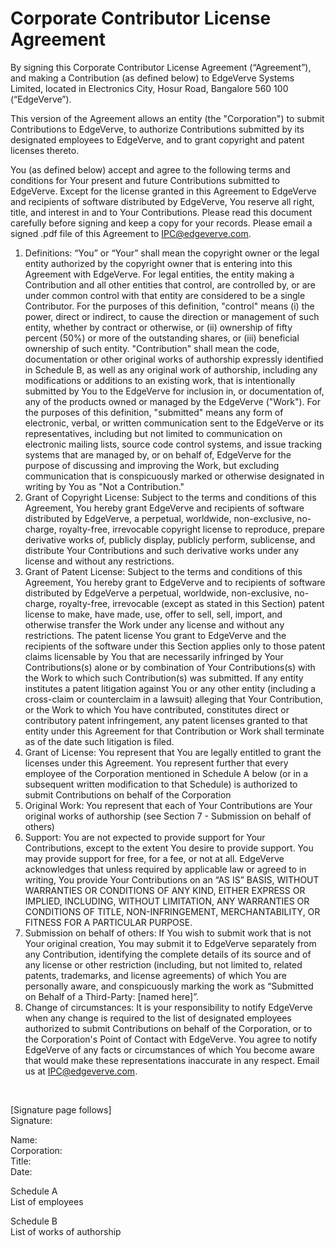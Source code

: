 # Corporate Contributor License Agreement

By signing this Corporate Contributor License Agreement (“Agreement”), and making a Contribution (as defined below) to EdgeVerve Systems Limited, located in Electronics City, Hosur Road, Bangalore 560 100 (“EdgeVerve”). 

This version of the Agreement allows an entity (the "Corporation") to submit Contributions to EdgeVerve, to authorize Contributions submitted by its designated employees to EdgeVerve, and to grant copyright and patent licenses thereto.

You (as defined below) accept and agree to the following terms and conditions for Your present and future Contributions submitted to EdgeVerve. Except for the license granted in this Agreement to EdgeVerve and recipients of software distributed by EdgeVerve, You reserve all right, title, and interest in and to Your Contributions. Please read this document carefully before signing and keep a copy for your records. Please email a signed .pdf file of this Agreement to IPC@edgeverve.com. 
1.	Definitions:
“You” or “Your” shall mean the copyright owner or the legal entity authorized by the copyright owner that is entering into this Agreement with EdgeVerve. For legal entities, the entity making a Contribution and all other entities that control, are controlled by, or are under common control with that entity are considered to be a single Contributor. For the purposes of this definition, "control"      means (i) the power, direct or indirect, to cause the direction or management of such entity, whether by contract or otherwise, or (ii) ownership of fifty percent (50%) or more of the outstanding      shares, or (iii) beneficial ownership of such entity.
"Contribution" shall mean the code, documentation or other original works of authorship expressly identified in Schedule B, as well as any original work of authorship, including any modifications or additions to an existing work, that is intentionally submitted by You to the EdgeVerve for inclusion in, or documentation of, any of the products owned or managed by the EdgeVerve ("Work"). For the purposes of this definition, "submitted" means any form of electronic, verbal, or written communication sent to the EdgeVerve or its representatives, including but not limited to communication on electronic mailing lists, source code control systems, and issue tracking systems that are managed by, or on behalf of, EdgeVerve for the purpose of discussing and improving the Work, but excluding communication that is conspicuously marked or otherwise designated in writing by You as "Not a Contribution."
2.	Grant of Copyright License:
Subject to the terms and conditions of this Agreement, You hereby grant EdgeVerve and recipients of software distributed by EdgeVerve, a perpetual, worldwide, non-exclusive, no-charge, royalty-free, irrevocable copyright license to reproduce, prepare derivative works of, publicly display, publicly perform, sublicense, and distribute Your Contributions and such derivative works under any license and without any restrictions.
3.	Grant of Patent License: 
Subject to the terms and conditions of this Agreement, You hereby grant to EdgeVerve and to recipients of software distributed by EdgeVerve a perpetual, worldwide, non-exclusive, no-charge, royalty-free, irrevocable (except as stated in this Section) patent license to make, have made, use, offer to sell, sell, import, and otherwise transfer the Work under any license and without any restrictions. The patent license You grant to EdgeVerve and the recipients of the software under this Section applies only to those patent claims licensable by You that are necessarily infringed by Your Contributions(s) alone or by combination of Your Contributions(s) with the Work to which such Contribution(s) was submitted. If any entity institutes a patent litigation against You or any other entity (including a cross-claim or counterclaim in a lawsuit) alleging that Your Contribution, or the Work to which You have contributed, constitutes direct or contributory patent infringement, any patent licenses granted to that entity under this Agreement for that Contribution or Work shall terminate as of the date such litigation is filed.
4.	Grant of License: 
You represent that You are legally entitled to grant the licenses under this Agreement.
You represent further that every employee of the Corporation mentioned in Schedule A below (or in a subsequent written modification to that Schedule) is authorized to submit Contributions on behalf of the Corporation
5.	Original Work:
You represent that each of Your Contributions are Your original works of authorship (see Section 7 - Submission on behalf of others)
6.	Support:
You are not expected to provide support for Your Contributions, except to the extent You desire to provide support. You may provide support for free, for a fee, or not at all. EdgeVerve acknowledges that unless required by applicable law or agreed to in writing, You provide Your Contributions on an “AS IS” BASIS, WITHOUT WARRANTIES OR CONDITIONS OF ANY KIND, EITHER EXPRESS OR IMPLIED, INCLUDING, WITHOUT LIMITATION, ANY WARRANTIES OR CONDITIONS OF TITLE, NON-INFRINGEMENT, MERCHANTABILITY, OR FITNESS FOR A PARTICULAR PURPOSE.
7.	Submission on behalf of others:
If You wish to submit work that is not Your original creation, You may submit it to EdgeVerve separately from any Contribution, identifying the complete details of its source and of any license or other restriction (including, but not limited to, related patents, trademarks, and license agreements) of which You are personally aware, and conspicuously marking the work as “Submitted on Behalf of a Third-Party: [named here]”.
8.	Change of circumstances:
It is your responsibility to notify EdgeVerve when any change is required to the list of designated employees authorized to submit Contributions on behalf of the Corporation, or to the Corporation's Point of Contact with EdgeVerve. You agree to notify EdgeVerve of any facts or circumstances of which You become aware that would make these representations inaccurate in any respect. Email us at IPC@edgeverve.com.

<br>

[Signature page follows]  
Signature:  
  
    
Name:  
Corporation:  
Title:  
Date:  

   
 
Schedule A  
List of employees
 
Schedule B  
List of works of authorship  